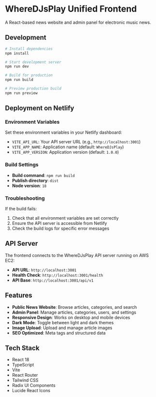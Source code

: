 # WhereDJsPlay Unified Frontend

A React-based news website and admin panel for electronic music news.

## Development

```bash
# Install dependencies
npm install

# Start development server
npm run dev

# Build for production
npm run build

# Preview production build
npm run preview
```

## Deployment on Netlify

### Environment Variables

Set these environment variables in your Netlify dashboard:

- `VITE_API_URL`: Your API server URL (e.g., `http://localhost:3001`)
- `VITE_APP_NAME`: Application name (default: `WhereDJsPlay`)
- `VITE_APP_VERSION`: Application version (default: `1.0.0`)

### Build Settings

- **Build command**: `npm run build`
- **Publish directory**: `dist`
- **Node version**: `18`

### Troubleshooting

If the build fails:

1. Check that all environment variables are set correctly
2. Ensure the API server is accessible from Netlify
3. Check the build logs for specific error messages

## API Server

The frontend connects to the WhereDJsPlay API server running on AWS EC2:
- **API URL**: `http://localhost:3001`
- **Health Check**: `http://localhost:3001/health`
- **API Base**: `http://localhost:3001/api/v1`

## Features

- **Public News Website**: Browse articles, categories, and search
- **Admin Panel**: Manage articles, categories, users, and settings
- **Responsive Design**: Works on desktop and mobile devices
- **Dark Mode**: Toggle between light and dark themes
- **Image Upload**: Upload and manage article images
- **SEO Optimized**: Meta tags and structured data

## Tech Stack

- React 18
- TypeScript
- Vite
- React Router
- Tailwind CSS
- Radix UI Components
- Lucide React Icons
